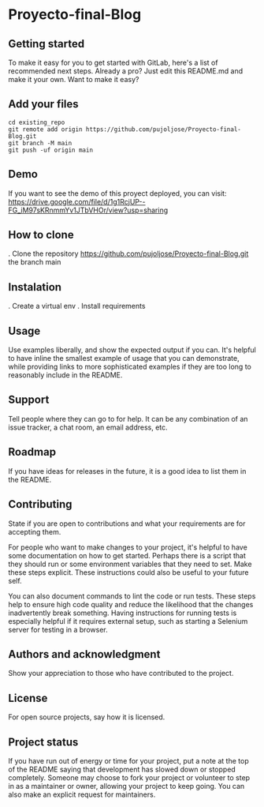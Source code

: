 # Proyecto-final-Blog

## Getting started
To make it easy for you to get started with GitLab, here's a list of recommended next steps.
Already a pro? Just edit this README.md and make it your own. Want to make it easy?

## Add your files
```
cd existing_repo
git remote add origin https://github.com/pujoljose/Proyecto-final-Blog.git
git branch -M main
git push -uf origin main
```

## Demo
If you want to see the demo of this proyect deployed, you can visit: https://drive.google.com/file/d/1g1RcjUP--FG_iM97sKRnmmYv1JTbVHOr/view?usp=sharing

## How to clone
. Clone the repository https://github.com/pujoljose/Proyecto-final-Blog.git the branch main


## Instalation
. Create a virtual env
. Install requirements

## Usage
Use examples liberally, and show the expected output if you can. It's helpful to have inline the smallest example of usage that you can demonstrate, while providing links to more sophisticated examples if they are too long to reasonably include in the README.

## Support
Tell people where they can go to for help. It can be any combination of an issue tracker, a chat room, an email address, etc.

## Roadmap
If you have ideas for releases in the future, it is a good idea to list them in the README.

## Contributing
State if you are open to contributions and what your requirements are for accepting them.

For people who want to make changes to your project, it's helpful to have some documentation on how to get started. Perhaps there is a script that they should run or some environment variables that they need to set. Make these steps explicit. These instructions could also be useful to your future self.

You can also document commands to lint the code or run tests. These steps help to ensure high code quality and reduce the likelihood that the changes inadvertently break something. Having instructions for running tests is especially helpful if it requires external setup, such as starting a Selenium server for testing in a browser.

## Authors and acknowledgment
Show your appreciation to those who have contributed to the project.

## License
For open source projects, say how it is licensed.

## Project status
If you have run out of energy or time for your project, put a note at the top of the README saying that development has slowed down or stopped completely. Someone may choose to fork your project or volunteer to step in as a maintainer or owner, allowing your project to keep going. You can also make an explicit request for maintainers.
